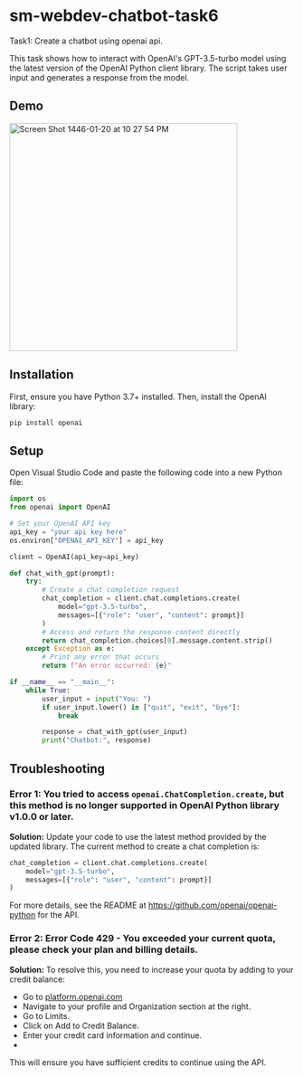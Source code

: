 # sm-webdev-chatbot-task6
Task1: Create a chatbot using openai api.

This task shows how to interact with OpenAI's GPT-3.5-turbo model using the latest version of the OpenAI Python client library. 
The script takes user input and generates a response from the model.

## Demo

<img width="403" alt="Screen Shot 1446-01-20 at 10 27 54 PM" src="https://github.com/user-attachments/assets/abd7e592-84a5-4daa-8bfa-9607a2c329de">

## Installation
First, ensure you have Python 3.7+ installed. Then, install the OpenAI library:

```sh
pip install openai
```

## Setup
Open Visual Studio Code and paste the following code into a new Python file:

```python
import os
from openai import OpenAI

# Set your OpenAI API key
api_key = "your api key here"
os.environ["OPENAI_API_KEY"] = api_key

client = OpenAI(api_key=api_key)

def chat_with_gpt(prompt):
    try:
        # Create a chat completion request
        chat_completion = client.chat.completions.create(
            model="gpt-3.5-turbo",
            messages=[{"role": "user", "content": prompt}]
        )
        # Access and return the response content directly
        return chat_completion.choices[0].message.content.strip()
    except Exception as e:
        # Print any error that occurs
        return f"An error occurred: {e}"

if __name__ == "__main__":
    while True:
        user_input = input("You: ")
        if user_input.lower() in ["quit", "exit", "bye"]:
            break

        response = chat_with_gpt(user_input)
        print("Chatbot:", response)
```

## Troubleshooting


### Error 1: You tried to access `openai.ChatCompletion.create`, but this method is no longer supported in OpenAI Python library v1.0.0 or later.

**Solution:** Update your code to use the latest method provided by the updated library. The current method to create a chat completion is:

```python
chat_completion = client.chat.completions.create(
    model="gpt-3.5-turbo",
    messages=[{"role": "user", "content": prompt}]
)
```
For more details, see the README at https://github.com/openai/openai-python for the API.


### Error 2: Error Code 429 - You exceeded your current quota, please check your plan and billing details.
**Solution:**  To resolve this, you need to increase your quota by adding to your credit balance:

- Go to [platform.openai.com](https://platform.openai.com)
- Navigate to your profile and Organization section at the right.
- Go to Limits.
- Click on Add to Credit Balance.
- Enter your credit card information and continue.
- 
This will ensure you have sufficient credits to continue using the API.
